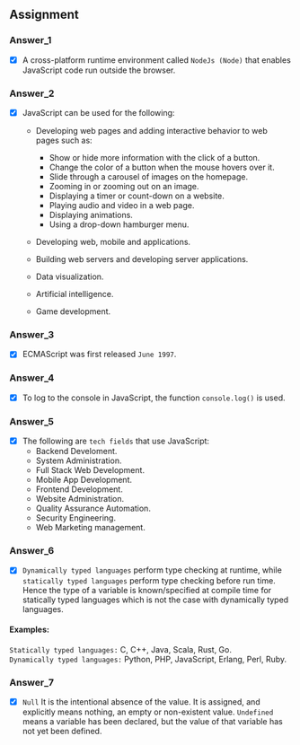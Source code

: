## Assignment

### Answer_1
- [x] A cross-platform runtime environment called ```NodeJs (Node)``` that enables JavaScript code run outside the browser.

### Answer_2
- [x] JavaScript can be used for the following:
    * Developing web pages and adding interactive behavior to web pages such as:

        * Show or hide more information with the click of a button.
        * Change the color of a button when the mouse hovers over it.
        * Slide through a carousel of images on the homepage.
        * Zooming in or zooming out on an image.
        * Displaying a timer or count-down on a website.
        * Playing audio and video in a web page.
        * Displaying animations.
        * Using a drop-down hamburger menu.
    * Developing web, mobile and applications.
    * Building web servers and developing server applications.
    * Data visualization.
    * Artificial intelligence.
    * Game development.

### Answer_3
- [x] ECMAScript was first released ```June 1997```.

### Answer_4
- [x] To log to the console in JavaScript, the function ```console.log()``` is used.

### Answer_5    
- [x] The following are ```tech fields``` that use JavaScript:
    * Backend Develoment.
    * System Administration.
    * Full Stack Web Development.
    * Mobile App Development.
    * Frontend Development.
    * Website Administration.
    * Quality Assurance Automation.
    * Security Engineering.
    * Web Marketing management.

### Answer_6
- [x] ```Dynamically typed languages``` perform type checking at runtime, while ```statically typed languages``` perform type checking before run time. Hence the type of a variable is known/specified at compile time for statically typed languages which is not the case with dynamically typed languages.
#### Examples:
```Statically typed languages:``` C, C++, Java, Scala, Rust, Go. \
```Dynamically typed languages:``` Python, PHP, JavaScript, Erlang,  Perl, Ruby.

### Answer_7
 - [x] ```Null``` It is the intentional absence of the value. It is assigned, and explicitly means nothing, an empty or non-existent value.
 ```Undefined``` means a variable has been declared, but the value of that variable has not yet been defined.
